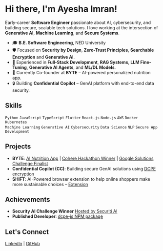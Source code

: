 # Hi there, I'm Ayesha Imran!

Early-career **Software Engineer** passionate about AI, cybersecurity, and building secure, scalable tech solutions. I love working at the intersection of **Generative AI**, **Machine Learning**, and **Secure Systems**.

- 🎓 **B.E. Software Engineering**, NED University
- 🛡️ Focused on **Security by Design**, **Zero-Trust Principles**, **Searchable Encryption** and **Generative AI**.
- 🤖 Experienced in **Full-Stack Development**, **RAG Systems**, **LLM Fine-Tuning**, **Generative AI Agents**, and **ML/DL Models**.
- 🚀 Currently Co-founder at **BYTE** – AI-powered personalized nutrition app.
- 🔒 Building **Confidential Copilot** – GenAI platform with end-to-end data security.

## Skills
`Python` `JavaScript` `TypeScript` `Flutter` `React.js` `Node.js` `AWS` `Docker` `Kubernetes`  
`Machine Learning` `Generative AI` `Cybersecurity` `Data Science` `NLP` `Secure App Development`

## Projects
- **BYTE**: [AI Nutrition App](http://byte-nutrition.com) | [Cohere Hackathon Winner](https://lablab.ai/event/cohere-coral-hackathon/byte/byte-ai-based-nutrition-app) | [Google Solutions Challenge Finalist](https://developers.google.com/community/gdsc-solution-challenge/winners)
- **Confidential Copilot (CC)**: Building secure GenAI solutions using [DCPE encryption](https://github.com/Ayesha-Imr/DCPE-)
- **SHIFT**: AI-Powered browser extension to help online shoppers make more sustainable choices – [Extension](https://chromewebstore.google.com/detail/shift/bpplgnhmfcoohmeppibphjoahlfaebhj?pli=1)

## Achievements
- **Security AI Challenge Winner** [Hosted by Securiti AI](https://www.linkedin.com/posts/securiti-pakistan_aichallenge2024-generativeai-teamaera-activity-7280549168316641281-QtLD?utm_source=share&utm_medium=member_desktop&rcm=ACoAADYNp9cBYnSPadhp9Jc65xdCtPTYT-WD9WA)
- **Published Developer**: [dcpe-js NPM package](https://www.npmjs.com/package/dcpe-js)

## Let's Connect
[LinkedIn](https://www.linkedin.com/in/ayesha-imran-a9b859213/) | [GitHub](https://github.com/ayesha-Imr)
